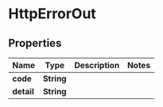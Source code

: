 

# HttpErrorOut


## Properties

Name | Type | Description | Notes
------------ | ------------- | ------------- | -------------
**code** | **String** |  | 
**detail** | **String** |  | 



